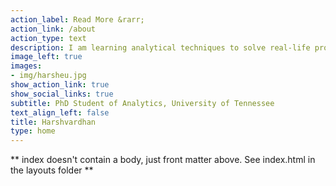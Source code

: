 ```yaml
---
action_label: Read More &rarr;
action_link: /about
action_type: text
description: I am learning analytical techniques to solve real-life problems. The [end goal](/how-to-decide-to-do-or-not-to-do/) is to have a free, humanistic and happy world. In my free time, I read, trek, cook and listen to music.
image_left: true
images:
- img/harsheu.jpg
show_action_link: true
show_social_links: true
subtitle: PhD Student of Analytics, University of Tennessee
text_align_left: false
title: Harshvardhan
type: home
---
```


** index doesn't contain a body, just front matter above.
See index.html in the layouts folder **
